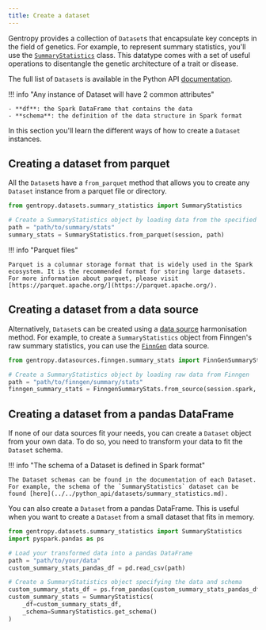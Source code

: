 ```yaml
---
title: Create a dataset
---
```


Gentropy provides a collection of `Dataset`s that encapsulate key concepts in the field of genetics. For example, to represent summary statistics, you'll use the [`SummaryStatistics`](../../python_api/datasets/summary_statistics.md) class. This datatype comes with a set of useful operations to disentangle the genetic architecture of a trait or disease.

The full list of `Dataset`s is available in the Python API [documentation](../../python_api/datasets/_datasets.md).

!!! info "Any instance of Dataset will have 2 common attributes"

    - **df**: the Spark DataFrame that contains the data
    - **schema**: the definition of the data structure in Spark format

In this section you'll learn the different ways of how to create a `Dataset` instances.

## Creating a dataset from parquet

All the `Dataset`s have a `from_parquet` method that allows you to create any `Dataset` instance from a parquet file or directory.

```python
from gentropy.datasets.summary_statistics import SummaryStatistics

# Create a SummaryStatistics object by loading data from the specified path
path = "path/to/summary/stats"
summary_stats = SummaryStatistics.from_parquet(session, path)
```

!!! info "Parquet files"

    Parquet is a columnar storage format that is widely used in the Spark ecosystem. It is the recommended format for storing large datasets. For more information about parquet, please visit [https://parquet.apache.org/](https://parquet.apache.org/).

## Creating a dataset from a data source

Alternatively, `Dataset`s can be created using a [data source](../../python_api/datasources/_datasources.md) harmonisation method. For example, to create a `SummaryStatistics` object from Finngen's raw summary statistics, you can use the [`FinnGen`](../../python_api/datasources/finngen/summary_stats.md) data source.

```python
from gentropy.datasources.finngen.summary_stats import FinnGenSummaryStats

# Create a SummaryStatistics object by loading raw data from Finngen
path = "path/to/finngen/summary/stats"
finngen_summary_stats = FinngenSummaryStats.from_source(session.spark, path)
```

## Creating a dataset from a pandas DataFrame

If none of our data sources fit your needs, you can create a `Dataset` object from your own data. To do so, you need to transform your data to fit the `Dataset` schema.

!!! info "The schema of a Dataset is defined in Spark format"

    The Dataset schemas can be found in the documentation of each Dataset. For example, the schema of the `SummaryStatistics` dataset can be found [here](../../python_api/datasets/summary_statistics.md).

You can also create a `Dataset` from a pandas DataFrame. This is useful when you want to create a `Dataset` from a small dataset that fits in memory.

```python
from gentropy.datasets.summary_statistics import SummaryStatistics
import pyspark.pandas as ps

# Load your transformed data into a pandas DataFrame
path = "path/to/your/data"
custom_summary_stats_pandas_df = pd.read_csv(path)

# Create a SummaryStatistics object specifying the data and schema
custom_summary_stats_df = ps.from_pandas(custom_summary_stats_pandas_df).to_spark()
custom_summary_stats = SummaryStatistics(
    _df=custom_summary_stats_df,
    _schema=SummaryStatistics.get_schema()
)
```
